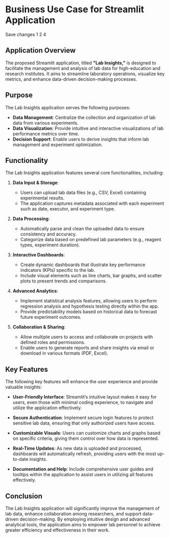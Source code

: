 # Business Use Case for Streamlit Application

Save changes 1 2 4

## Application Overview
The proposed Streamlit application, titled **"Lab Insights,"** is designed to facilitate the management and analysis of lab data for high-education and research institutes. It aims to streamline laboratory operations, visualize key metrics, and enhance data-driven decision-making processes.

## Purpose
The Lab Insights application serves the following purposes:
- **Data Management**: Centralize the collection and organization of lab data from various experiments.
- **Data Visualization**: Provide intuitive and interactive visualizations of lab performance metrics over time.
- **Decision Support**: Enable users to derive insights that inform lab management and experiment optimization.

## Functionality
The Lab Insights application features several core functionalities, including:

1. **Data Input & Storage**:
   - Users can upload lab data files (e.g., CSV, Excel) containing experimental results.
   - The application captures metadata associated with each experiment such as date, executor, and experiment type.

2. **Data Processing**:
   - Automatically parse and clean the uploaded data to ensure consistency and accuracy.
   - Categorize data based on predefined lab parameters (e.g., reagent types, experiment duration).

3. **Interactive Dashboards**:
   - Create dynamic dashboards that illustrate key performance indicators (KPIs) specific to the lab.
   - Include visual elements such as line charts, bar graphs, and scatter plots to present trends and comparisons.

4. **Advanced Analytics**:
   - Implement statistical analysis features, allowing users to perform regression analysis and hypothesis testing directly within the app.
   - Provide predictability models based on historical data to forecast future experiment outcomes.

5. **Collaboration & Sharing**:
   - Allow multiple users to access and collaborate on projects with defined roles and permissions.
   - Enable users to generate reports and share insights via email or download in various formats (PDF, Excel).

## Key Features
The following key features will enhance the user experience and provide valuable insights:

- **User-Friendly Interface**: Streamlit’s intuitive layout makes it easy for users, even those with minimal coding experience, to navigate and utilize the application effectively.
  
- **Secure Authentication**: Implement secure login features to protect sensitive lab data, ensuring that only authorized users have access.
  
- **Customizable Visuals**: Users can customize charts and graphs based on specific criteria, giving them control over how data is represented.
  
- **Real-Time Updates**: As new data is uploaded and processed, dashboards will automatically refresh, providing users with the most up-to-date insights.
  
- **Documentation and Help**: Include comprehensive user guides and tooltips within the application to assist users in utilizing all features effectively.

## Conclusion
The Lab Insights application will significantly improve the management of lab data, enhance collaboration among researchers, and support data-driven decision-making. By employing intuitive design and advanced analytical tools, the application aims to empower lab personnel to achieve greater efficiency and effectiveness in their work.